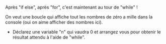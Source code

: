 Après "if else", après "for", c'est maintenant au tour de "while" !

On veut une boucle qui affiche tout les nombres de zéro a mille dans la console (oui on aime afficher des nombres ici).

* Déclarez une variable "n" qui vaudra 0
et arrangez vous pour obtenir le résultat attendu à l'aide de "while".
